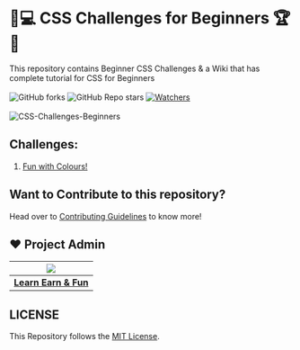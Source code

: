 # 🎯💻 CSS Challenges for Beginners 🏆🏅
This repository contains Beginner CSS Challenges & a Wiki that has complete tutorial for CSS for Beginners<br><br>
 ![GitHub forks](https://img.shields.io/github/forks/LearnEarn-Fun/CSS-Challenges-For-Beginners?style=for-the-badge)
 ![GitHub Repo stars](https://img.shields.io/github/stars/LearnEarn-Fun/CSS-Challenges-For-Beginners?style=for-the-badge)
 [![Watchers](https://img.shields.io/github/watchers/LearnEarn-Fun/CSS-Challenges-For-Beginners?style=for-the-badge)](https://github.com/LearnEarn-Fun/HTML-Challenges-Intermediate/watchers)
 <br><br>
![CSS-Challenges-Beginners](https://raw.githubusercontent.com/LearnEarn-Fun/CSS-Challenges-For-Beginners/main/CSS-Challenges-For-Beginners.png)


## Challenges:
<ol>
 <li><a href="https://github.com/LearnEarn-Fun/CSS-Challenges-For-Beginners/tree/main/1.%20Fun%20with%20colours">Fun with Colours!</a></li>
</ol>

## Want to Contribute to this repository?

Head over to <a href="https://github.com/LearnEarn-Fun/CSS-Challenges-For-Beginners/blob/main/.github/Contributing.md">Contributing Guidelines</a> to know more!

## ❤️ Project Admin

|                                     <a href="https://github.com/LearnEarn-Fun"><img src="https://avatars.githubusercontent.com/u/66988598?s=400&u=cea2effa83b4b145d26b117a4dc7dec028a9b3ca&v=4"/></a>                                      |
| :-----------------------------------------------------------------------------------------------------------------------------------------------------------------------------------------------------------------------------------------------------------------: |
|                                                                                      **[Learn Earn & Fun](https://www.github.com/LearnEarn-Fun)**                                                                                    |


## LICENSE
This Repository follows the [MIT License](https://github.com/LearnEarn-Fun/CSS-Challenges-For-Beginners/blob/main/LICENSE).
